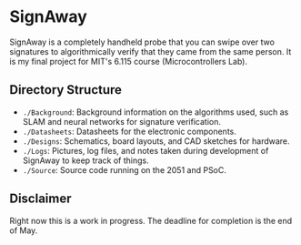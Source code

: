 # SignAway

SignAway is a completely handheld probe that you can swipe over two signatures to algorithmically verify that they came from the same person. It is my final project for MIT's 6.115 course (Microcontrollers Lab).

## Directory Structure

- `./Background`: Background information on the algorithms used, such as SLAM and neural networks for signature verification.
- `./Datasheets`: Datasheets for the electronic components.
- `./Designs`: Schematics, board layouts, and CAD sketches for hardware.
- `./Logs`: Pictures, log files, and notes taken during development of SignAway to keep track of things.
- `./Source`: Source code running on the 2051 and PSoC.

## Disclaimer

Right now this is a work in progress. The deadline for completion is the end of May.
